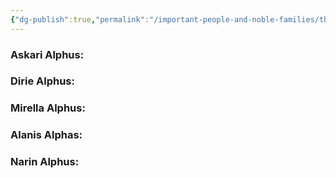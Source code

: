 ```yaml
---
{"dg-publish":true,"permalink":"/important-people-and-noble-families/the-alphus-noble-family/"}
---
```



### Askari Alphus:

### Dirie Alphus:

### Mirella Alphus:

### Alanis Alphas:

### Narin Alphus:

